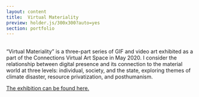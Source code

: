 ```yaml
---
layout: content
title:  Virtual Materiality
preview: holder.js/300x300?auto=yes
section: portfolio
---
```


<!-- <div style="padding:56.31% 0 0 0;position:relative;"><iframe src="https://player.vimeo.com/video/326200777" style="position:absolute;top:0;left:0;width:100%;height:100%;" frameborder="0" allow="autoplay; fullscreen" allowfullscreen></iframe></div><script src="https://player.vimeo.com/api/player.js"></script> -->

<!-- <img src="assets\img\CybermimeticsPoster.jpg" alt="Event Poster"> -->

<br>
“Virtual Materiality” is a three-part series of GIF and video art exhibited as a part of the Connections Virtual Art Space in May 2020. I consider the relationship between digital presence and its connection to the material world at three levels: individual, society, and the state, exploring themes of climate disaster, resource privatization, and posthumanism.

<a href="https://www.connectionsartspace.com/virtual-materiality">The exhibition can be found here.</a>

